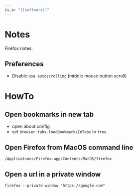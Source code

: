 ```yaml
---
is_a: "[[software]]"
---
```

# Notes
Firefox notes.

## Preferences
- Disable `Use autoscrolling` (middle mouse button scroll)
# HowTo
## Open bookmarks in new tab
- open about:config
- set `browser.tabs.loadBookmarksInTabs` to `true`

## Open Firefox from MacOS command line
```
/Applications/Firefox.app/Contents/MacOS/firefox
```

## Open a url in a private window
```
firefox --private-window "https://google.com"
```
